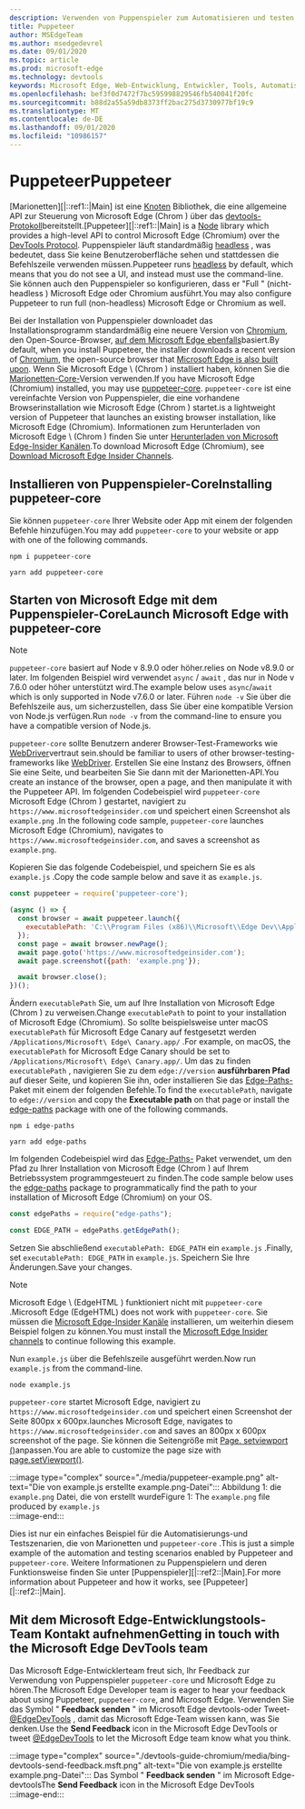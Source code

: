 ```yaml
---
description: Verwenden von Puppenspieler zum Automatisieren und testen in Microsoft Edge
title: Puppeteer
author: MSEdgeTeam
ms.author: msedgedevrel
ms.date: 09/01/2020
ms.topic: article
ms.prod: microsoft-edge
ms.technology: devtools
keywords: Microsoft Edge, Web-Entwicklung, Entwickler, Tools, Automatisierung, Test
ms.openlocfilehash: bef3f0d7472f7bc595998829546fb540041f20fc
ms.sourcegitcommit: b88d2a55a59db8373ff2bac275d3730977bf19c9
ms.translationtype: MT
ms.contentlocale: de-DE
ms.lasthandoff: 09/01/2020
ms.locfileid: "10986157"
---
```

# <span data-ttu-id="5c3f4-104">Puppeteer</span><span class="sxs-lookup"><span data-stu-id="5c3f4-104">Puppeteer</span></span>  

<span data-ttu-id="5c3f4-105">[Marionetten][|::ref1::|Main] ist eine [Knoten][NodejsMain] Bibliothek, die eine allgemeine API zur Steuerung von Microsoft Edge (Chrom \) über das [devtools-Protokoll][GithubChromedevtoolsProtocol]bereitstellt.</span><span class="sxs-lookup"><span data-stu-id="5c3f4-105">[Puppeteer][|::ref1::|Main] is a [Node][NodejsMain] library which provides a high-level API to control Microsoft Edge \(Chromium\) over the [DevTools Protocol][GithubChromedevtoolsProtocol].</span></span>  <span data-ttu-id="5c3f4-106">Puppenspieler läuft standardmäßig [headless][WikiHeadlessBrowser] , was bedeutet, dass Sie keine Benutzeroberfläche sehen und stattdessen die Befehlszeile verwenden müssen.</span><span class="sxs-lookup"><span data-stu-id="5c3f4-106">Puppeteer runs [headless][WikiHeadlessBrowser] by default, which means that you do not see a UI, and instead must use the command-line.</span></span>  <span data-ttu-id="5c3f4-107">Sie können auch den Puppenspieler so konfigurieren, dass er "Full \" (nicht-headless \) Microsoft Edge oder Chromium ausführt.</span><span class="sxs-lookup"><span data-stu-id="5c3f4-107">You may also configure Puppeteer to run full \(non-headless\) Microsoft Edge or Chromium as well.</span></span>  

<span data-ttu-id="5c3f4-108">Bei der Installation von Puppenspieler downloadet das Installationsprogramm standardmäßig eine neuere Version von [Chromium][ChromiumHome], den Open-Source-Browser, [auf dem Microsoft Edge ebenfalls][MicrosoftBlogsWindowsExperience20181206]basiert.</span><span class="sxs-lookup"><span data-stu-id="5c3f4-108">By default, when you install Puppeteer, the installer downloads a recent version of [Chromium][ChromiumHome], the open-source browser that [Microsoft Edge is also built upon][MicrosoftBlogsWindowsExperience20181206].</span></span>  <span data-ttu-id="5c3f4-109">Wenn Sie Microsoft Edge \ (Chrom \) installiert haben, können Sie die [Marionetten-Core-][PuppeteerApivscore]Version verwenden.</span><span class="sxs-lookup"><span data-stu-id="5c3f4-109">If you have Microsoft Edge \(Chromium\) installed, you may use [puppeteer-core][PuppeteerApivscore].</span></span>  `puppeteer-core` <span data-ttu-id="5c3f4-110">ist eine vereinfachte Version von Puppenspieler, die eine vorhandene Browserinstallation wie Microsoft Edge (Chrom \) startet.</span><span class="sxs-lookup"><span data-stu-id="5c3f4-110">is a lightweight version of Puppeteer that launches an existing browser installation, like Microsoft Edge \(Chromium\).</span></span>  <span data-ttu-id="5c3f4-111">Informationen zum Herunterladen von Microsoft Edge \ (Chrom \) finden Sie unter [Herunterladen von Microsoft Edge-Insider Kanälen][MicrosoftedgeinsiderDownload].</span><span class="sxs-lookup"><span data-stu-id="5c3f4-111">To download Microsoft Edge \(Chromium\), see [Download Microsoft Edge Insider Channels][MicrosoftedgeinsiderDownload].</span></span>

## <span data-ttu-id="5c3f4-112">Installieren von Puppenspieler-Core</span><span class="sxs-lookup"><span data-stu-id="5c3f4-112">Installing puppeteer-core</span></span>  

<span data-ttu-id="5c3f4-113">Sie können `puppeteer-core` Ihrer Website oder App mit einem der folgenden Befehle hinzufügen.</span><span class="sxs-lookup"><span data-stu-id="5c3f4-113">You may add `puppeteer-core` to your website or app with one of the following commands.</span></span>  

```shell
npm i puppeteer-core
```  

```shell
yarn add puppeteer-core
```  

## <span data-ttu-id="5c3f4-114">Starten von Microsoft Edge mit dem Puppenspieler-Core</span><span class="sxs-lookup"><span data-stu-id="5c3f4-114">Launch Microsoft Edge with puppeteer-core</span></span>  

> [!NOTE]
> `puppeteer-core` <span data-ttu-id="5c3f4-115">basiert auf Node v 8.9.0 oder höher.</span><span class="sxs-lookup"><span data-stu-id="5c3f4-115">relies on Node v8.9.0 or later.</span></span>  <span data-ttu-id="5c3f4-116">Im folgenden Beispiel wird verwendet `async` / `await` , das nur in Node v 7.6.0 oder höher unterstützt wird.</span><span class="sxs-lookup"><span data-stu-id="5c3f4-116">The example below uses `async`/`await` which is only supported in Node v7.6.0 or later.</span></span>  <span data-ttu-id="5c3f4-117">Führen `node -v` Sie über die Befehlszeile aus, um sicherzustellen, dass Sie über eine kompatible Version von Node.js verfügen.</span><span class="sxs-lookup"><span data-stu-id="5c3f4-117">Run `node -v` from the command-line to ensure you have a compatible version of Node.js.</span></span>  

`puppeteer-core` <span data-ttu-id="5c3f4-118">sollte Benutzern anderer Browser-Test-Frameworks wie [WebDriver][WebDriverEdgehtmlMain]vertraut sein.</span><span class="sxs-lookup"><span data-stu-id="5c3f4-118">should be familiar to users of other browser-testing-frameworks like [WebDriver][WebDriverEdgehtmlMain].</span></span>  <span data-ttu-id="5c3f4-119">Erstellen Sie eine Instanz des Browsers, öffnen Sie eine Seite, und bearbeiten Sie Sie dann mit der Marionetten-API.</span><span class="sxs-lookup"><span data-stu-id="5c3f4-119">You create an instance of the browser, open a page, and then manipulate it with the Puppeteer API.</span></span>  <span data-ttu-id="5c3f4-120">Im folgenden Codebeispiel wird `puppeteer-core` Microsoft Edge (Chrom \) gestartet, navigiert zu `https://www.microsoftedgeinsider.com` und speichert einen Screenshot als `example.png` .</span><span class="sxs-lookup"><span data-stu-id="5c3f4-120">In the following code sample, `puppeteer-core` launches Microsoft Edge \(Chromium\), navigates to `https://www.microsoftedgeinsider.com`, and saves a screenshot as `example.png`.</span></span>  

<span data-ttu-id="5c3f4-121">Kopieren Sie das folgende Codebeispiel, und speichern Sie es als `example.js` .</span><span class="sxs-lookup"><span data-stu-id="5c3f4-121">Copy the code sample below and save it as `example.js`.</span></span>  

```javascript
const puppeteer = require('puppeteer-core');

(async () => {
  const browser = await puppeteer.launch({
    executablePath: 'C:\\Program Files (x86)\\Microsoft\\Edge Dev\\Application\\msedge.exe'
  });
  const page = await browser.newPage();
  await page.goto('https://www.microsoftedgeinsider.com');
  await page.screenshot({path: 'example.png'});

  await browser.close();
})();
```  

<span data-ttu-id="5c3f4-122">Ändern `executablePath` Sie, um auf Ihre Installation von Microsoft Edge (Chrom \) zu verweisen.</span><span class="sxs-lookup"><span data-stu-id="5c3f4-122">Change `executablePath` to point to your installation of Microsoft Edge \(Chromium\).</span></span>  <span data-ttu-id="5c3f4-123">So sollte beispielsweise unter macOS `executablePath` für Microsoft Edge Canary auf festgesetzt werden `/Applications/Microsoft\ Edge\ Canary.app/` .</span><span class="sxs-lookup"><span data-stu-id="5c3f4-123">For example, on macOS, the `executablePath` for Microsoft Edge Canary should be set to `/Applications/Microsoft\ Edge\ Canary.app/`.</span></span>  <span data-ttu-id="5c3f4-124">Um das zu finden `executablePath` , navigieren Sie zu dem `edge://version` **ausführbaren Pfad** auf dieser Seite, und kopieren Sie ihn, oder installieren Sie das [Edge-Paths-][npmEdgePaths] Paket mit einem der folgenden Befehle.</span><span class="sxs-lookup"><span data-stu-id="5c3f4-124">To find the `executablePath`, navigate to `edge://version` and copy the **Executable path** on that page or install the [edge-paths][npmEdgePaths] package with one of the following commands.</span></span>  

```shell
npm i edge-paths
```  

```shell
yarn add edge-paths
```  
 
<span data-ttu-id="5c3f4-125">Im folgenden Codebeispiel wird das [Edge-Paths-][npmEdgePaths] Paket verwendet, um den Pfad zu Ihrer Installation von Microsoft Edge (Chrom \) auf Ihrem Betriebssystem programmgesteuert zu finden.</span><span class="sxs-lookup"><span data-stu-id="5c3f4-125">The code sample below uses the [edge-paths][npmEdgePaths] package to programmatically find the path to your installation of Microsoft Edge \(Chromium\) on your OS.</span></span>

```javascript
const edgePaths = require("edge-paths");

const EDGE_PATH = edgePaths.getEdgePath();
```

<span data-ttu-id="5c3f4-126">Setzen Sie abschließend `executablePath: EDGE_PATH` ein `example.js` .</span><span class="sxs-lookup"><span data-stu-id="5c3f4-126">Finally, set `executablePath: EDGE_PATH` in `example.js`.</span></span>  <span data-ttu-id="5c3f4-127">Speichern Sie Ihre Änderungen.</span><span class="sxs-lookup"><span data-stu-id="5c3f4-127">Save your changes.</span></span>  

> [!NOTE]
> <span data-ttu-id="5c3f4-128">Microsoft Edge \ (EdgeHTML \) funktioniert nicht mit `puppeteer-core` .</span><span class="sxs-lookup"><span data-stu-id="5c3f4-128">Microsoft Edge \(EdgeHTML\) does not work with `puppeteer-core`.</span></span>  <span data-ttu-id="5c3f4-129">Sie müssen die [Microsoft Edge-Insider Kanäle][MicrosoftedgeinsiderDownload] installieren, um weiterhin diesem Beispiel folgen zu können.</span><span class="sxs-lookup"><span data-stu-id="5c3f4-129">You must install the [Microsoft Edge Insider channels][MicrosoftedgeinsiderDownload] to continue following this example.</span></span>  

<span data-ttu-id="5c3f4-130">Nun `example.js` über die Befehlszeile ausgeführt werden.</span><span class="sxs-lookup"><span data-stu-id="5c3f4-130">Now run `example.js` from the command-line.</span></span>  

```shell
node example.js
```  

`puppeteer-core` <span data-ttu-id="5c3f4-131">startet Microsoft Edge, navigiert zu `https://www.microsoftedgeinsider.com` und speichert einen Screenshot der Seite 800px x 600px.</span><span class="sxs-lookup"><span data-stu-id="5c3f4-131">launches Microsoft Edge, navigates to `https://www.microsoftedgeinsider.com` and saves an 800px x 600px screenshot of the page.</span></span>  <span data-ttu-id="5c3f4-132">Sie können die Seitengröße mit [Page. setviewport ()][PuppeteerApipagesetviewport]anpassen.</span><span class="sxs-lookup"><span data-stu-id="5c3f4-132">You are able to customize the page size with [page.setViewport()][PuppeteerApipagesetviewport].</span></span>  

:::image type="complex" source="./media/puppeteer-example.png" alt-text="Die von example.js erstellte example.png-Datei":::
   <span data-ttu-id="5c3f4-134">Abbildung 1: die `example.png` Datei, die von erstellt wurde</span><span class="sxs-lookup"><span data-stu-id="5c3f4-134">Figure 1:  The `example.png` file produced by</span></span> `example.js`  
:::image-end:::  

<!--  
> ##### Figure 1  
> The `example.png` file produced by `example.js`  
> ![The example.png file produced by example.js](./media/puppeteer-example.png)  
-->  

<span data-ttu-id="5c3f4-135">Dies ist nur ein einfaches Beispiel für die Automatisierungs-und Testszenarien, die von Marionetten und `puppeteer-core` .</span><span class="sxs-lookup"><span data-stu-id="5c3f4-135">This is just a simple example of the automation and testing scenarios enabled by Puppeteer and `puppeteer-core`.</span></span>  <span data-ttu-id="5c3f4-136">Weitere Informationen zu Puppenspielern und deren Funktionsweise finden Sie unter [Puppenspieler][|::ref2::|Main].</span><span class="sxs-lookup"><span data-stu-id="5c3f4-136">For more information about Puppeteer and how it works, see [Puppeteer][|::ref2::|Main].</span></span>  

## <span data-ttu-id="5c3f4-137">Mit dem Microsoft Edge-Entwicklungstools-Team Kontakt aufnehmen</span><span class="sxs-lookup"><span data-stu-id="5c3f4-137">Getting in touch with the Microsoft Edge DevTools team</span></span>  

<span data-ttu-id="5c3f4-138">Das Microsoft Edge-Entwicklerteam freut sich, Ihr Feedback zur Verwendung von Puppenspieler `puppeteer-core` und Microsoft Edge zu hören.</span><span class="sxs-lookup"><span data-stu-id="5c3f4-138">The Microsoft Edge Developer team is eager to hear your feedback about using Puppeteer, `puppeteer-core`, and Microsoft Edge.</span></span>  <span data-ttu-id="5c3f4-139">Verwenden Sie das Symbol " **Feedback senden** " im Microsoft Edge devtools-oder Tweet- [@EdgeDevTools][TwitterIntentTweetEdgedevtools] , damit das Microsoft Edge-Team wissen kann, was Sie denken.</span><span class="sxs-lookup"><span data-stu-id="5c3f4-139">Use the **Send Feedback** icon in the Microsoft Edge DevTools or tweet [@EdgeDevTools][TwitterIntentTweetEdgedevtools] to let the Microsoft Edge team know what you think.</span></span>  


:::image type="complex" source="./devtools-guide-chromium/media/bing-devtools-send-feedback.msft.png" alt-text="Die von example.js erstellte example.png-Datei":::
   <span data-ttu-id="5c3f4-141">Das Symbol " **Feedback senden** " im Microsoft Edge-devtools</span><span class="sxs-lookup"><span data-stu-id="5c3f4-141">The **Send Feedback** icon in the Microsoft Edge DevTools</span></span>  
:::image-end:::  

<!--  
> ##### Figure 2  
> The **Feedback** icon in the Microsoft Edge DevTools  
> ![The Feedback icon in the Microsoft Edge DevTools](./devtools-guide-chromium/media/devtools-feedback.png)  
-->  

<!--## See also  

*   [WebDriver (Chromium)][WebdriverChromiumMain]  
*   [WebDriver (EdgeHTML)][WebdriverEdgehtmlMain]  
*   [Chrome DevTools Protocol Viewer on GitHub][GithubChromedevtoolsProtocol]  
*   [Microsoft Edge: Making the web better through more open source collaboration on Microsoft Experience Blog][MicrosoftBlogsWindowsExperience20181206]  
*   [Download Microsoft Edge Insider Channels][MicrosoftedgeinsiderDownload]  
*   [Chromium on The Chromium Projects][ChromiumHome]  
*   [Node.js][NodejsMain]  
*   [Puppeteer][PuppeteerMain]  
*   [puppeteer vs. puppeteer-core][PuppeteerApivscore]  
*   [page.setViewport() on Puppeteer][PuppeteerApipagesetviewport]  
*   [Headless browser on Wikipedia][WikiHeadlessBrowser]  -->  

<!-- image links -->  

<!-- links -->  

[WebdriverChromiumMain]: ./webdriver-chromium.md "WebDriver (Chrom)"  
[WebdriverEdgehtmlMain]: ./webdriver.md "WebDriver (EdgeHTML)"  

[GithubChromedevtoolsProtocol]: https://chromedevtools.github.io/devtools-protocol "Chrome devtools-Protokollanzeige | GitHub"  

[MicrosoftBlogsWindowsExperience20181206]: https://blogs.windows.com/windowsexperience/2018/12/06/microsoft-edge-making-the-web-better-through-more-open-source-collaboration "Microsoft Edge: verbessern des Webs durch mehr Open-Source-Zusammenarbeit | Microsoft Experience-Blog"  

[MicrosoftedgeinsiderDownload]: https://www.microsoftedgeinsider.com/download "Herunterladen von Microsoft Edge-Insider Kanälen"  

[ChromiumHome]: https://www.chromium.org/Home "Chrom | Die Chrom-Projekte"  

[NodejsMain]: https://nodejs.org "Node.js"  

[npmEdgePaths]: https://www.npmjs.com/package/edge-paths "NPM | Rand Pfade"

[PuppeteerMain]: https://pptr.dev "Puppeteer"  
[PuppeteerApivscore]: https://pptr.dev/#?product=Puppeteer&version=v2.0.0&show=api-puppeteer-vs-puppeteer-core "Marionetten-vs. Puppenspieler-Core | Puppeteer"  
[PuppeteerApipagesetviewport]: https://pptr.dev/#?product=Puppeteer&version=v2.0.0&show=api-pagesetviewportviewport "Page. setviewport (Viewport) | Puppeteer"  

[TwitterIntentTweetEdgedevtools]: https://twitter.com/intent/tweet?text=@EdgeDevTools "@EdgeDevTools-Poste einen Tweet | Twitter"  

[WikiHeadlessBrowser]: https://en.wikipedia.org/wiki/Headless_browser "Headless-Browser | Wikipedia"  

